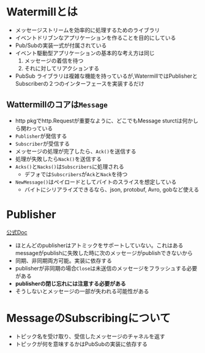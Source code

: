 # Watermillとは
- メッセージストリームを効率的に処理するためのライブラリ
- イベントドリブンなアプリケーションを作ることを目的にしている
- Pub/Subの実装一式が付属されている
- イベント駆動型アプリケーションの基本的な考え方は同じ
  1. メッセージの着信を待つ
  2. それに対してリアクションする
- PubSub ライブラリは複雑な機能を持っているが,WatermillではPublisherとSubscriberの２つのインターフェースを実装するだけ

## Wattermillのコアは`Message`
- http pkgでhttp.Requestが重要なように、どこでもMessage sturctは何かしら関わっている
- `Publisher`が発信する
- `Subscriber`が受信する
- メッセージの処理が完了したら、`Ack()`を送信する
- 処理が失敗したら`Nack()`を送信する
- `Acks()`と`Nacks()`は`Subscribers`に処理される
  - デフォでは`Subscribers`が`Ack`と`Nack`を待つ
- `NewMessage()`はペイロードとしてバイトのスライスを想定している
    - バイトにシリアライズできるなら、json, protobuf, Avro, gobなど使える


# Publisher
[公式Doc](https://watermill.io/docs/pub-sub/#publisher)
- ほとんどのpublisherはアトミックをサポートしていない。これはあるmessageがpublishに失敗した時に次のメッセージがpublishできないから
- 同期、非同期両方可能。実装に依存する
- publisherが非同期の場合`Close`は未送信のメッセージをフラッシュする必要がある<br>
- **publisherの閉じ忘れには注意する必要がある**
- そうしないとメッセージの一部が失われる可能性がある


# MessageのSubscribingについて
- トピック名を受け取り、受信したメッセージのチャネルを返す
- トピックが何を意味するかはPubSubの実装に依存する